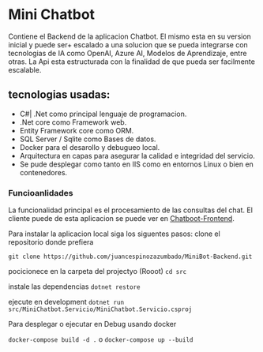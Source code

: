 # Mini Chatbot

Contiene el Backend de la aplicacion Chatbot. El mismo esta en su version inicial y puede ser+
escalado a una solucion que se pueda integrarse con tecnologias de IA como OpenAI, Azure AI, 
Modelos de Aprendizaje, entre otras. La Api esta estructurada con la finalidad de que pueda
ser facilmente escalable.

## tecnologias usadas: 
  - C#| .Net como principal lenguaje de programacion.
  - .Net core como Framework web.
  - Entity Framework core como ORM.
  - SQL Server / Sqlite como Bases de datos.
  - Docker para el desarollo y debugueo local.
  - Arquitectura en capas para asegurar la calidad e integridad del servicio.
  - Se pude desplegar como tanto en IIS como en entornos Linux o bien en contenedores.

### Funcioanlidades

 La funcionalidad principal es el procesamiento de las consultas del chat.
 El cliente puede de esta aplicacion se puede ver en [Chatboot-Frontend](https://github.com/juancespinozazumbado/Minibot-Cliente).

Para instalar la aplicacion local siga los siguentes pasos:
   clone el repositorio donde prefiera 

   `git clone https://github.com/juancespinozazumbado/MiniBot-Backend.git`
   
   pocicionece en la carpeta del projectyo (Rooot) `cd src`

   instale las dependencias `dotnet restore`

   ejecute en development `dotnet run src/MiniChatbot.Servicio/MiniChatbot.Servicio.csproj`

   Para desplegar o ejecutar en Debug usando docker 

   `docker-compose build -d .` o `docker-compose up --build`
   